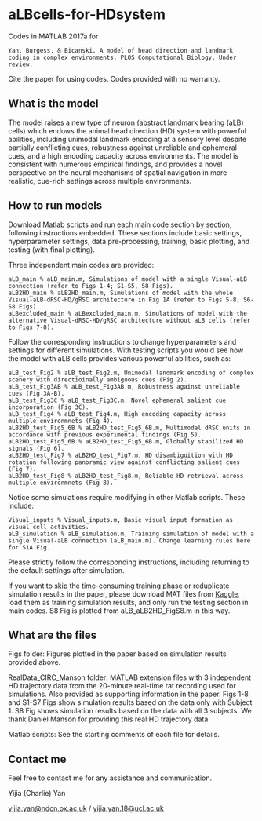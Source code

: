# aLBcells-for-HDsystem
Codes in MATLAB 2017a for 

    Yan, Burgess, & Bicanski. A model of head direction and landmark coding in complex environments. PLOS Computational Biology. Under review.

Cite the paper for using codes. Codes provided with no warranty.

## What is the model

The model raises a new type of neuron (abstract landmark bearing (aLB) cells) which endows the animal head direction (HD) system with powerful abilities, including unimodal landmark encoding at a sensory level despite partially conflicting cues, robustness against unreliable and ephemeral cues, and a high encoding capacity across environments. The model is consistent with numerous empirical findings, and provides a novel perspective on the neural mechanisms of spatial navigation in more realistic, cue-rich settings across multiple environments. 

## How to run models
Download Matlab scripts and run each main code section by section, following instructions embedded. These sections include basic settings, hyperparameter settings, data pre-processing, training, basic plotting, and testing (with final plotting).

Three independent main codes are provided:

    aLB_main % aLB_main.m, Simulations of model with a single Visual-aLB connection (refer to Figs 1-4; S1-S5, S8 Figs).
    aLB2HD_main % aLB2HD_main.m, Simulations of model with the whole Visual-aLB-dRSC-HD/gRSC architecture in Fig 1A (refer to Figs 5-8; S6-S8 Figs).
    aLBexcluded_main % aLBexcluded_main.m, Simulations of model with the alternative Visual-dRSC-HD/gRSC architecture without aLB cells (refer to Figs 7-8).
    
Follow the corresponding instructions to change hyperparameters and settings for different simulations. With testing scripts you would see how the model with aLB cells provides various powerful abilities, such as:

    aLB_test_Fig2 % aLB_test_Fig2.m, Unimodal landmark encoding of complex scenery with directioinally ambiguous cues (Fig 2).
    aLB_test_Fig3AB % aLB_test_Fig3AB.m, Robustness against unreliable cues (Fig 3A-B).
    aLB_test_Fig3C % aLB_test_Fig3C.m, Novel ephemeral salient cue incorporation (Fig 3C).
    aLB_test_Fig4 % aLB_test_Fig4.m, High encoding capacity across multiple environmnets (Fig 4).
    aLB2HD_test_Fig5_6B % aLB2HD_test_Fig5_6B.m, Multimodal dRSC units in accordance with previous experimental findings (Fig 5).
    aLB2HD_test_Fig5_6B % aLB2HD_test_Fig5_6B.m, Globally stabilized HD signals (Fig 6).
    aLB2HD_test_Fig7 % aLB2HD_test_Fig7.m, HD disambiguition with HD rotation following panoramic view against conflicting salient cues (Fig 7).
    aLB2HD_test_Fig8 % aLB2HD_test_Fig8.m, Reliable HD retrieval across multiple environmnets (Fig 8).

Notice some simulations require modifying in other Matlab scripts. These include:

    Visual_inputs % Visual_inputs.m, Basic visual input formation as visual cell activities.
    aLB_simulation % aLB_simulation.m, Training simulation of model with a single Visual-aLB connection (aLB_main.m). Change learning rules here for S1A Fig.
    
Please strictly follow the corresponding instructions, including returning to the default settings after simulation.

If you want to skip the time-consuming training phase or reduplicate simulation results in the paper, please download MAT files from [Kaggle](https://kaggle.com/chronowanderer/albcells-for-hdsystem-simulation-results), load them as training simulation results, and only run the testing section in main codes. S8 Fig is plotted from aLB_aLB2HD_FigS8.m in this way.

## What are the files
Figs folder: Figures plotted in the paper based on simulation results provided above.

RealData_CIRC_Manson folder: MATLAB extension files with 3 independent HD trajectory data from the 20-minute real-time rat recording used for simulations. Also provided as supporting information in the paper. Figs 1-8 and S1-S7 Figs show simulation results based on the data only with Subject 1. S8 Fig shows simulation results based on the data with all 3 subjects. We thank Daniel Manson for providing this real HD trajectory data.

Matlab scripts: See the starting comments of each file for details.

## Contact me
Feel free to contact me for any assistance and communication.

Yijia (Charlie) Yan

yijia.yan@ndcn.ox.ac.uk / yijia.yan.18@ucl.ac.uk
